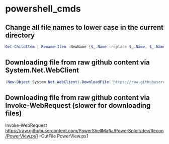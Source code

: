 # powershell_cmds

## Change all file names to lower case in the current directory

```Powershell
Get-ChildItem | Rename-Item -NewName {$_.Name -replace $_.Name, $_.Name.ToLower()}
```

## Downloading file from raw github content via System.Net.WebClient
```Powershell
(New-Object System.Net.WebClient).DownloadFile('https://raw.githubusercontent.com/PowerShellMafia/PowerSploit/dev/Recon/PowerView.ps1',"C:\Users\Public\Downloads\PowerView.ps1")
```

## Downloading file from raw github content via Invoke-WebRequest (slower for downloading files)
Invoke-WebRequest https://raw.githubusercontent.com/PowerShellMafia/PowerSploit/dev/Recon/PowerView.ps1 -OutFile PowerView.ps1
